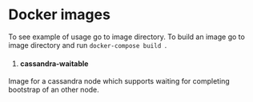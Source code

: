 # Docker images

To see example of usage go to image directory. 
To build an image go to image directory and run ```docker-compose build ```. 
	 
1. #### cassandra-waitable 
Image for a cassandra node which supports waiting for completing bootstrap of an other node.
